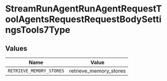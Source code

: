 # StreamRunAgentRunAgentRequestToolAgentsRequestRequestBodySettingsTools7Type


## Values

| Name                     | Value                    |
| ------------------------ | ------------------------ |
| `RETRIEVE_MEMORY_STORES` | retrieve_memory_stores   |